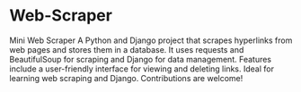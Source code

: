 # Web-Scraper
Mini Web Scraper A Python and Django project that scrapes hyperlinks from web pages and stores them in a database. It uses requests and BeautifulSoup for scraping and Django for data management. Features include a user-friendly interface for viewing and deleting links. Ideal for learning web scraping and Django. Contributions are welcome!
